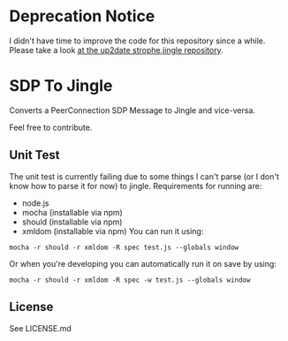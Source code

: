Deprecation Notice
=================
I didn't have time to improve the code for this repository since a while. Please take a look [at the up2date strophe.jingle repository](https://github.com/ESTOS/strophe.jingle).

SDP To Jingle
=============

Converts a PeerConnection SDP Message to Jingle and vice-versa.

Feel free to contribute.

Unit Test
---------
The unit test is currently failing due to some things I can't parse (or I don't know how to parse it for now) to jingle.
Requirements for running are:
  - node.js
  - mocha (installable via npm)
  - should (installable via npm)
  - xmldom (installable via npm)
You can run it using:
```
mocha -r should -r xmldom -R spec test.js --globals window
```

Or when you're developing you can automatically run it on save by using:
```
mocha -r should -r xmldom -R spec -w test.js --globals window
```

License
-------
See LICENSE.md
